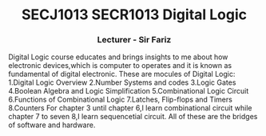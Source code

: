 <h1 align="center">SECJ1013 SECR1013 Digital Logic</h1>
<h3 align="center">Lecturer - Sir Fariz</h3>
Digital Logic course educates and brings insights to me about how electronic devices,which is computer to operates and it is known as fundamental of digital electronic.
These are mocules of Digital Logic: 
1.Digital Logic Overview  
2.Number Systems and codes  
3.Logic Gates  
4.Boolean Algebra and Logic Simplification  
5.Combinational Logic Circuit  
6.Functions of Combinational Logic  
7.Latches, Flip-flops and Timers  
8.Counters  
For chapter 3 until chapter 6,I learn combinational circuit while chapter 7 to seven 8,I learn sequencetial circuit.
All of these are the bridges of software and hardware.
